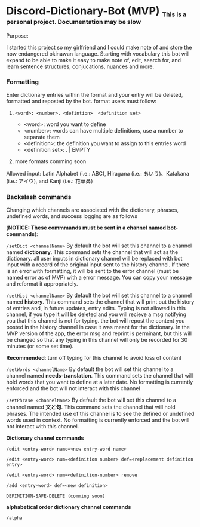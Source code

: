 # Discord-Dictionary-Bot (MVP) <sub><sub><sup>This is a personal project. Documentation may be slow</sub></sub></sup>

Purpose:

I started this project so my girlfriend and I could make note of and store the now endangered okinawan language. Starting with vocabulary this bot will expand to be able to make it easy to make note of, edit, search for, and learn sentence structures, conjucations, nuances and more.

### Formatting
Enter dictionary entries within the format and your entry will be deleted, formatted and reposted by the bot.
format users must follow:

1. ```<word>: <number>. <defintion>  <definition set>```
  
    - \<word>: word you want to define
    - \<number>: words can have multiple definitions, use a number to separate them
    - \<definition>: the definition you want to assign to this entries word
    - \<definition set>: <number>. <definition> | EMPTY
  
2. more formats comming soon
 
Allowed input: Latin Alphabet (i.e.: ABC), Hiragana (i.e.: あいう)、Katakana (i.e.: アイウ), and Kanji (i.e.: 花華鼻)
  
### Backslash commands 

Changing which channels are associated with the dictionary, phrases, undefined words, and success logging are as follows 

(**NOTICE: These commmands must be sent in a channel named __bot-commands__**):
  
```/setDict <channelName>```
  By default the bot will set this channel to a channel named **dictionary**. This command sets the channel that will act as the dictionary. all user inputs in dictionary channel will be replaced with bot input with a record of the original input sent to the history channel.
  If there is an error with formatting, it will be sent to the error channel (must be named error as of MVP) with a error message. You can copy your message and reformat it appropriately.
  
```/setHist <channelName>```
  By default the bot will set this channel to a channel named **history**. This command sets the channel that will print out the history of entries and, in future updates, entry edits.
  Typing is not allowed in this channel, if you type it will be deleted and you will recieve a msg notifying you that this channel is not for typing. the bot will repost the content you posted in the history channel in case it was meant for the dictionary. In the MVP version of the app, the error msg and reprint is perminant, but this will be changed so that any typing in this channel will only be recorded for 30 minutes (or some set time).
  
**Recommended**: turn off typing for this channel to avoid loss of content

  ```/setWords <channelName>```
    By default the bot will set this channel to a channel named **needs-translation**. This command sets the channel that will hold words that you want to define at a later date. No formatting is currently enforced and the bot will not interact with this channel
    
  ```/setPhrase <channelName>```
      By default the bot will set this channel to a channel named **文と句**. This command sets the channel that will hold phrases. The intended use of this channel is to see the defined or undefined words used in context. No formatting is currently enforced and the bot will not interact with this channel. 

**Dictionary channel commands**

```/edit <entry-word> name=<new entry-word name>```

```/edit <entry-word> num=<definition number> def=<replacement definition entry>```

```/edit <entry-word> num=<definition-number> remove```

```/add <entry-word> def=<new definition>```

```DEFINITION-SAFE-DELETE (comming soon)```

**alphabetical order dictionary channel commands**

```/alpha```


